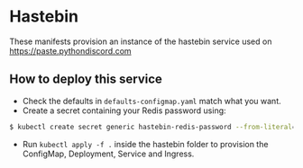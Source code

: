 # Hastebin
These manifests provision an instance of the hastebin service used on https://paste.pythondiscord.com

## How to deploy this service
- Check the defaults in `defaults-configmap.yaml` match what you want.
- Create a secret containing your Redis password using:
```bash
$ kubectl create secret generic hastebin-redis-password --from-literal=STORAGE_PASSWORD=<redis password here>
```
- Run `kubectl apply -f .` inside the hastebin folder to provision the ConfigMap, Deployment, Service and Ingress.
